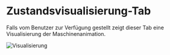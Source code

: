 # Zustandsvisualisierung-Tab

Falls vom Benutzer zur Verfügung gestellt zeigt dieser Tab eine Visualisierung der Maschinenanimation.

![Visualisierung](../../screenshots/Main%20View/Visualisation.png)
